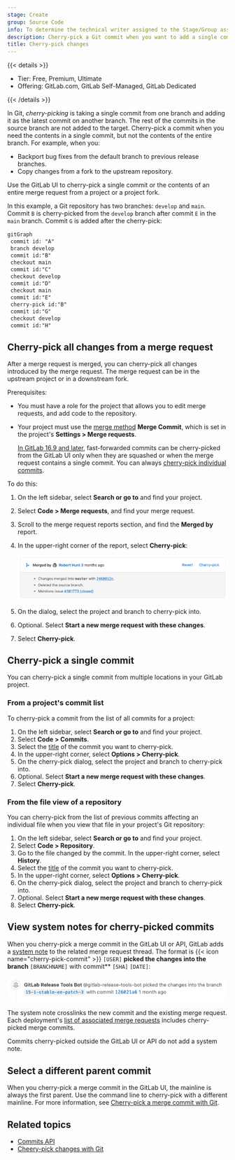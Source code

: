 ```yaml
---
stage: Create
group: Source Code
info: To determine the technical writer assigned to the Stage/Group associated with this page, see https://handbook.gitlab.com/handbook/product/ux/technical-writing/#assignments
description: Cherry-pick a Git commit when you want to add a single commit from one branch to another.
title: Cherry-pick changes
---
```


{{< details >}}

- Tier: Free, Premium, Ultimate
- Offering: GitLab.com, GitLab Self-Managed, GitLab Dedicated

{{< /details >}}

In Git, *cherry-picking* is taking a single commit from one branch and adding it
as the latest commit on another branch. The rest of the commits in the source branch
are not added to the target. Cherry-pick a commit when you need the
contents in a single commit, but not the contents of the entire branch. For example,
when you:

- Backport bug fixes from the default branch to previous release branches.
- Copy changes from a fork to the upstream repository.

Use the GitLab UI to cherry-pick a single commit or the contents of an entire merge request
from a project or a project fork.

In this example, a Git repository has two branches: `develop` and `main`.
Commit `B` is cherry-picked from the `develop` branch after commit `E` in the `main` branch.
Commit `G` is added after the cherry-pick:

```mermaid
gitGraph
 commit id: "A"
 branch develop
 commit id:"B"
 checkout main
 commit id:"C"
 checkout develop
 commit id:"D"
 checkout main
 commit id:"E"
 cherry-pick id:"B"
 commit id:"G"
 checkout develop
 commit id:"H"
```

## Cherry-pick all changes from a merge request

After a merge request is merged, you can cherry-pick all changes introduced
by the merge request. The merge request can be in the upstream project or in
a downstream fork.

Prerequisites:

- You must have a role for the project that allows you to edit merge requests, and add
  code to the repository.
- Your project must use the [merge method](methods/_index.md#fast-forward-merge) **Merge Commit**,
  which is set in the project's **Settings > Merge requests**.

  [In GitLab 16.9 and later](https://gitlab.com/gitlab-org/gitlab/-/issues/142152), fast-forwarded
  commits can be cherry-picked from the GitLab UI only when they are squashed or when the
  merge request contains a single commit.
  You can always [cherry-pick individual commits](#cherry-pick-a-single-commit).

To do this:

1. On the left sidebar, select **Search or go to** and find your project.
1. Select **Code > Merge requests**, and find your merge request.
1. Scroll to the merge request reports section, and find the **Merged by** report.
1. In the upper-right corner of the report, select **Cherry-pick**:

   ![Cherry-pick merge request](img/cherry_pick_v15_4.png)
1. On the dialog, select the project and branch to cherry-pick into.
1. Optional. Select **Start a new merge request with these changes**.
1. Select **Cherry-pick**.

## Cherry-pick a single commit

You can cherry-pick a single commit from multiple locations in your GitLab project.

### From a project's commit list

To cherry-pick a commit from the list of all commits for a project:

1. On the left sidebar, select **Search or go to** and find your project.
1. Select **Code > Commits**.
1. Select the [title](https://git-scm.com/docs/git-commit#_discussion) of the commit you want to cherry-pick.
1. In the upper-right corner, select **Options > Cherry-pick**.
1. On the cherry-pick dialog, select the project and branch to cherry-pick into.
1. Optional. Select **Start a new merge request with these changes**.
1. Select **Cherry-pick**.

### From the file view of a repository

You can cherry-pick from the list of previous commits affecting an individual file
when you view that file in your project's Git repository:

1. On the left sidebar, select **Search or go to** and find your project.
1. Select **Code > Repository**.
1. Go to the file changed by the commit. In the upper-right corner, select **History**.
1. Select the [title](https://git-scm.com/docs/git-commit#_discussion)
   of the commit you want to cherry-pick.
1. In the upper-right corner, select **Options > Cherry-pick**.
1. On the cherry-pick dialog, select the project and branch to cherry-pick into.
1. Optional. Select **Start a new merge request with these changes**.
1. Select **Cherry-pick**.

## View system notes for cherry-picked commits

When you cherry-pick a merge commit in the GitLab UI or API, GitLab adds a [system note](../system_notes.md)
to the related merge request thread. The format is {{< icon name="cherry-pick-commit" >}}
`[USER]` **picked the changes into the branch** `[BRANCHNAME]` with commit** `[SHA]` `[DATE]`:

![Cherry-pick tracking in merge request timeline](img/cherry_pick_mr_timeline_v15_4.png)

The system note crosslinks the new commit and the existing merge request.
Each deployment's [list of associated merge requests](../../../api/deployments.md#list-of-merge-requests-associated-with-a-deployment)
includes cherry-picked merge commits.

Commits cherry-picked outside the GitLab UI or API do not add a system note.

## Select a different parent commit

When you cherry-pick a merge commit in the GitLab UI, the mainline is always the
first parent. Use the command line to cherry-pick with a different mainline. For more information, see [Cherry-pick a merge commit with Git](../../../topics/git/cherry_pick.md#cherry-pick-a-merge-commit).

## Related topics

- [Commits API](../../../api/commits.md#cherry-pick-a-commit)
- [Cheery-pick changes with Git](../../../topics/git/cherry_pick.md)
